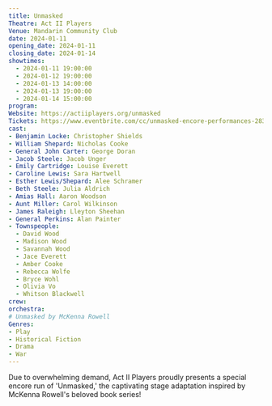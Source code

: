 ```yaml
---
title: Unmasked
Theatre: Act II Players
Venue: Mandarin Community Club
date: 2024-01-11
opening_date: 2024-01-11
closing_date: 2024-01-14
showtimes:
  - 2024-01-11 19:00:00
  - 2024-01-12 19:00:00
  - 2024-01-13 14:00:00
  - 2024-01-13 19:00:00
  - 2024-01-14 15:00:00
program:
Website: https://actiiplayers.org/unmasked
Tickets: https://www.eventbrite.com/cc/unmasked-encore-performances-2835999
cast:
- Benjamin Locke: Christopher Shields
- William Shepard: Nicholas Cooke
- General John Carter: George Doran
- Jacob Steele: Jacob Unger
- Emily Cartridge: Louise Everett
- Caroline Lewis: Sara Hartwell
- Esther Lewis/Shepard: Alee Schramer
- Beth Steele: Julia Aldrich
- Amias Hall: Aaron Woodson
- Aunt Miller: Carol Wilkinson
- James Raleigh: Lleyton Sheehan
- General Perkins: Alan Painter
- Townspeople: 
  - David Wood
  - Madison Wood
  - Savannah Wood
  - Jace Everett
  - Amber Cooke
  - Rebecca Wolfe
  - Bryce Wohl
  - Olivia Vo
  - Whitson Blackwell
crew:
orchestra:
# Unmasked by McKenna Rowell
Genres:
- Play
- Historical Fiction
- Drama
- War
---
```

Due to overwhelming demand, Act II Players proudly presents a special encore run of 'Unmasked,' the captivating stage adaptation inspired by McKenna Rowell's beloved book series!